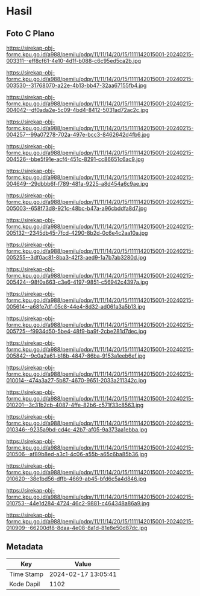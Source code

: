 # Hasil

## Foto C Plano

https://sirekap-obj-formc.kpu.go.id/a988/pemilu/pdpr/11/11/14/20/15/1111142015001-20240215-003311--eff8cf61-4e10-4d1f-b088-c6c95ed5ca2b.jpg

https://sirekap-obj-formc.kpu.go.id/a988/pemilu/pdpr/11/11/14/20/15/1111142015001-20240215-003530--31768070-a22e-4b13-bb47-32aa67155fb4.jpg

https://sirekap-obj-formc.kpu.go.id/a988/pemilu/pdpr/11/11/14/20/15/1111142015001-20240215-004042--df0ada2e-5c09-4bd4-8412-5031ad72ac2c.jpg

https://sirekap-obj-formc.kpu.go.id/a988/pemilu/pdpr/11/11/14/20/15/1111142015001-20240215-004257--99a07278-702a-497e-bcc3-8462642d4fb6.jpg

https://sirekap-obj-formc.kpu.go.id/a988/pemilu/pdpr/11/11/14/20/15/1111142015001-20240215-004526--bbe5f91e-acf4-451c-8291-cc86651c6ac9.jpg

https://sirekap-obj-formc.kpu.go.id/a988/pemilu/pdpr/11/11/14/20/15/1111142015001-20240215-004649--29dbbb6f-f789-481a-9225-a8d454a6c9ae.jpg

https://sirekap-obj-formc.kpu.go.id/a988/pemilu/pdpr/11/11/14/20/15/1111142015001-20240215-005003--658f73d8-921c-48bc-b47a-a96cbddfa8d7.jpg

https://sirekap-obj-formc.kpu.go.id/a988/pemilu/pdpr/11/11/14/20/15/1111142015001-20240215-005132--2345db45-7fcd-4290-8b2d-0c6e4c2aa10a.jpg

https://sirekap-obj-formc.kpu.go.id/a988/pemilu/pdpr/11/11/14/20/15/1111142015001-20240215-005255--3df0ac81-8ba3-42f3-aed9-1a7b7ab3280d.jpg

https://sirekap-obj-formc.kpu.go.id/a988/pemilu/pdpr/11/11/14/20/15/1111142015001-20240215-005424--98f0a663-c3e6-4197-9851-c56942c4397a.jpg

https://sirekap-obj-formc.kpu.go.id/a988/pemilu/pdpr/11/11/14/20/15/1111142015001-20240215-005614--a68fe7df-05c8-44e4-8d32-ad061a3a5b13.jpg

https://sirekap-obj-formc.kpu.go.id/a988/pemilu/pdpr/11/11/14/20/15/1111142015001-20240215-005725--f9934d50-5be4-48f9-ba9f-2cbe281d7dec.jpg

https://sirekap-obj-formc.kpu.go.id/a988/pemilu/pdpr/11/11/14/20/15/1111142015001-20240215-005842--9c0a2a61-b18b-4847-86ba-9153a1eeb6ef.jpg

https://sirekap-obj-formc.kpu.go.id/a988/pemilu/pdpr/11/11/14/20/15/1111142015001-20240215-010014--474a3a27-5b87-4670-9651-2033a211342c.jpg

https://sirekap-obj-formc.kpu.go.id/a988/pemilu/pdpr/11/11/14/20/15/1111142015001-20240215-010201--3c31b2cb-4087-4ffe-82b6-c571f33c8563.jpg

https://sirekap-obj-formc.kpu.go.id/a988/pemilu/pdpr/11/11/14/20/15/1111142015001-20240215-010346--9235a9bd-cd4c-42b7-af05-9a373aa1ebba.jpg

https://sirekap-obj-formc.kpu.go.id/a988/pemilu/pdpr/11/11/14/20/15/1111142015001-20240215-010506--af89b8ed-a3c1-4c06-a55b-a65c6ba85b36.jpg

https://sirekap-obj-formc.kpu.go.id/a988/pemilu/pdpr/11/11/14/20/15/1111142015001-20240215-010620--38e1bd56-dffb-4669-ab45-bfd6c5a4d846.jpg

https://sirekap-obj-formc.kpu.go.id/a988/pemilu/pdpr/11/11/14/20/15/1111142015001-20240215-010753--44e1d284-4724-46c2-9881-c464348a86a9.jpg

https://sirekap-obj-formc.kpu.go.id/a988/pemilu/pdpr/11/11/14/20/15/1111142015001-20240215-010909--66200df8-8daa-4e08-8a1d-81e8e50d87dc.jpg


## Metadata

| Key        | Value               |
| ---------- | ------------------- |
| Time Stamp | 2024-02-17 13:05:41 |
| Kode Dapil | 1102                |



